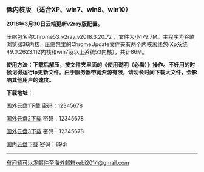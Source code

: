 ### 低内核版 （适合XP、win7、win8、win10）

**2018年3月30日云端更新v2ray版配置。**

压缩包名称Chrome53_v2ray_v2018.3.20.7z ，文件大小179.7M。主程序为谷歌浏览器36内核，压缩包里的ChromeUpdate文件夹有两个内核离线包(Xp系统49.0.2623.112内核和win7及以上系统53内核），共计86M。

**使用方法：下载后解压，按文件夹里面的《使用说明（必看）》操作。不好用的时候记得运行ip更新文件。由于服务器带宽资源有限，请勿长时间下载大文件，会影响其他用户的速度。**

**下载地址：**

[国外云盘1下载](http://45.32.141.248:8000/f/7b2798ec5f/) 密码：12345678

[国外云盘2下载](http://165.227.23.136:8000/f/410f35e918/) 密码：12345678

[国外云盘3下载](http://108.61.224.82:8000/f/540826a59e/) 密码：12345678

[国内云盘下载]( https://pan.baidu.com/s/1WgLhLeKusg6kQ7j89e9otg ) 密码：89dr


***

有问题可以发邮件至海外邮箱kebi2014@gmail.com